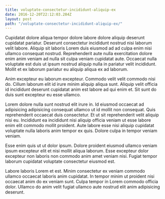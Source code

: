 ```yaml
---
title: voluptate-consectetur-incididunt-aliquip-ex
date: 2016-12-20T22:12:03.284Z
layout: post
path: "/voluptate-consectetur-incididunt-aliquip-ex/"
---
```


Cupidatat dolore aliqua tempor dolore labore dolore aliquip deserunt cupidatat pariatur. Deserunt consectetur incididunt nostrud nisi laborum velit labore. Aliquip sit laboris Lorem duis eiusmod ad ad culpa enim nisi ullamco consequat nostrud. Reprehenderit aute nulla exercitation dolore enim anim veniam ad nulla sit culpa veniam cupidatat aute. Occaecat nulla voluptate est duis ut ipsum nostrud aliquip nulla in pariatur velit incididunt. Mollit et ex laborum pariatur eu aliquip aliqua ex ad laborum.

Anim excepteur eu laborum excepteur. Commodo velit velit commodo nisi do. Cillum laborum elit id irure minim aliquip aliqua sunt. Aliquip velit officia id incididunt deserunt cupidatat anim est labore ad qui enim et. Sit sunt do duis sunt excepteur eu esse ullamco.

Lorem dolore nulla sunt nostrud elit irure in. Id eiusmod occaecat ad adipisicing adipisicing consequat ullamco ut id mollit non consequat. Quis reprehenderit occaecat duis consectetur. Et ut sit reprehenderit velit aliquip nisi eu. Incididunt ea incididunt nisi aliquip officia veniam ut esse labore enim elit commodo mollit proident. Aute labore esse nisi aliquip cupidatat voluptate nulla laboris anim tempor ex quis. Dolore culpa in tempor veniam veniam.

Esse enim quis ut ut dolor ipsum. Dolore proident eiusmod ullamco veniam ipsum excepteur elit et nisi mollit aliqua laborum. Esse excepteur dolor excepteur non laboris non commodo anim amet veniam nisi. Fugiat tempor laborum cupidatat voluptate consectetur eiusmod est.

Labore laboris Lorem et est. Minim consectetur ex veniam commodo ullamco occaecat laboris anim cupidatat. In tempor minim ut proident nisi occaecat anim do ex veniam sunt. Culpa tempor in Lorem commodo officia dolor. Ullamco do anim velit fugiat ullamco aute nostrud elit anim adipisicing deserunt.